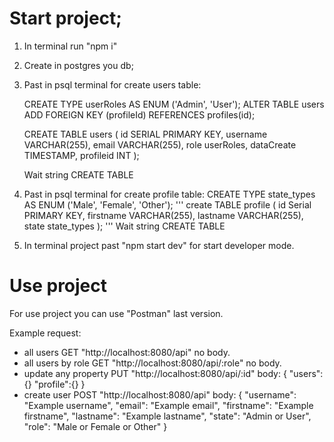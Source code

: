 # Start project;

1. In terminal run "npm i"
2. Create in postgres you db;
3. Past in psql terminal for create users table:

   CREATE TYPE userRoles AS ENUM ('Admin', 'User');
   ALTER TABLE users ADD FOREIGN KEY (profileId) REFERENCES profiles(id);

   CREATE TABLE users (
   id SERIAL PRIMARY KEY,
   username VARCHAR(255),
   email VARCHAR(255),
   role userRoles,
   dataCreate TIMESTAMP,
   profileid INT
   );

   Wait string CREATE TABLE

4. Past in psql terminal for create profile table:
   CREATE TYPE state_types AS ENUM ('Male', 'Female', 'Other');
   '''
   create TABLE profile (
   id Serial PRIMARY KEY,
   firstname VARCHAR(255),
   lastname VARCHAR(255),
   state state_types
   );
   '''
   Wait string CREATE TABLE

5. In terminal project past "npm start dev" for start developer mode.

# Use project

For use project you can use "Postman" last version.

Example request:

- all users GET "http://localhost:8080/api" no body.
- all users by role GET "http://localhost:8080/api/:role" no body.
- update any property PUT "http://localhost:8080/api/:id" body:
  {
  "users": {}
  "profile":{}
  }
- create user POST "http://localhost:8080/api" body:
  {
  "username": "Example username",
  "email": "Example email",
  "firstname": "Example firstname",
  "lastname": "Example lastname",
  "state": "Admin or User",
  "role": "Male or Female or Other"
  }
